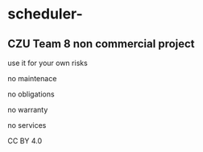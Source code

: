 # scheduler-
## CZU Team 8 non commercial project

use it for your own risks

no maintenace

no obligations

no warranty

no services

CC BY 4.0

